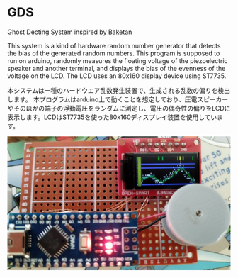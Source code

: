 # GDS
Ghost Decting System inspired by Baketan

This system is a kind of hardware random number generator that detects the bias of the generated random numbers.
This program is supposed to run on arduino, randomly measures the floating voltage of the piezoelectric speaker and another terminal, and displays the bias of the evenness of the voltage on the LCD. The LCD uses an 80x160 display device using ST7735.

本システムは一種のハードウエア乱数発生装置で、生成される乱数の偏りを検出します。
本プログラムはarduino上で動くことを想定しており、圧電スピーカーやそのほかの端子の浮動電圧をランダムに測定し、電圧の偶奇性の偏りをLCDに表示します。LCDはST7735を使った80x160ディスプレイ装置を使用しています。

![baketan_LCD](https://raw.githubusercontent.com/uhmin/GDS/main/baketan_LCD.jpg)
